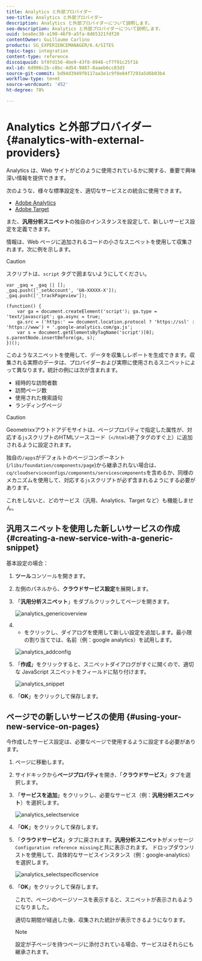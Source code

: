 ```yaml
---
title: Analytics と外部プロバイダー
seo-title: Analytics と外部プロバイダー
description: Analytics と外部プロバイダーについて説明します。
seo-description: Analytics と外部プロバイダーについて説明します。
uuid: bea8ec38-a190-46f9-a5fa-8d65321fdf20
contentOwner: Guillaume Carlino
products: SG_EXPERIENCEMANAGER/6.4/SITES
topic-tags: integration
content-type: reference
discoiquuid: bf8fd156-4be9-43f8-8948-cf7f91c25f1b
exl-id: 6d906c2b-c8bc-4d54-9887-8aaeb6cc83d3
source-git-commit: bd94d3949f0117aa3e1c9f0e84f7293a5d6b03b4
workflow-type: tm+mt
source-wordcount: '452'
ht-degree: 78%

---
```


# Analytics と外部プロバイダー{#analytics-with-external-providers}

Analytics は、Web サイトがどのように使用されているかに関する、重要で興味深い情報を提供できます。

次のような、様々な標準設定を、適切なサービスとの統合に使用できます。

* [Adobe Analytics](/help/sites-administering/adobeanalytics.md)
* [Adobe Target](/help/sites-administering/target.md)

また、**汎用分析スニペット**&#x200B;の独自のインスタンスを設定して、新しいサービス設定を定義できます。

情報は、Web ページに追加されるコードの小さなスニペットを使用して収集されます。次に例を示します。

>[!CAUTION]
>
>スクリプトは、`script` タグで囲まないようにしてください。

```
var _gaq = _gaq || [];
_gaq.push(['_setAccount', 'UA-XXXXX-X']);
_gaq.push(['_trackPageview']);

(function() {
    var ga = document.createElement('script'); ga.type = 'text/javascript'; ga.async = true;
    ga.src = ('https:' == document.location.protocol ? 'https://ssl' : 'https://www') + '.google-analytics.com/ga.js';
    var s = document.getElementsByTagName('script')[0]; s.parentNode.insertBefore(ga, s);
})();
```

このようなスニペットを使用して、データを収集しレポートを生成できます。収集される実際のデータは、プロバイダーおよび実際に使用されるスニペットによって異なります。統計の例には次が含まれます。

* 経時的な訪問者数
* 訪問ページ数
* 使用された検索語句
* ランディングページ

>[!CAUTION]
>
>Geometrixxアウトドアデモサイトは、ページプロパティで指定した属性が、対応する`js`スクリプトのHTMLソースコード（`</html>`終了タグのすぐ上）に追加されるように設定されます。
>
>
>独自の`/apps`がデフォルトのページコンポーネント(`/libs/foundation/components/page`)から継承されない場合は、`cq/cloudserviceconfigs/components/servicescomponents`を含めるか、同様のメカニズムを使用して、対応する`js`スクリプトが必ず含まれるようにする必要があります。
>
>
>これをしないと、どのサービス（汎用、Analytics、Target など）も機能しません。

## 汎用スニペットを使用した新しいサービスの作成 {#creating-a-new-service-with-a-generic-snippet}

基本設定の場合：

1. **ツール**&#x200B;コンソールを開きます。

1. 左側のパネルから、**クラウドサービス設定**&#x200B;を展開します。

1. 「**汎用分析スニペット**」をダブルクリックしてページを開きます。

   ![analytics_genericoverview](assets/analytics_genericoverview.png)

1. + をクリックし、ダイアログを使用して新しい設定を追加します。最小限の割り当てでは、名前（例：google analytics）を試用します。

   ![analytics_addconfig](assets/analytics_addconfig.png)

1. 「**作成**」をクリックすると、スニペットダイアログがすぐに開くので、適切な JavaScript スニペットをフィールドに貼り付けます。

   ![analytics_snippet](assets/analytics_snippet.png)

1. 「**OK**」をクリックして保存します。

## ページでの新しいサービスの使用 {#using-your-new-service-on-pages}

今作成したサービス設定は、必要なページで使用するように設定する必要があります。

1. ページに移動します。

1. サイドキックから&#x200B;**ページプロパティ**&#x200B;を開き、「**クラウドサービス**」タブを選択します。

1. 「**サービスを追加**」をクリックし、必要なサービス（例：**汎用分析スニペット**）を選択します。

   ![analytics_selectservice](assets/analytics_selectservice.png)

1. 「**OK**」をクリックして保存します。

1. 「**クラウドサービス**」タブに戻されます。**汎用分析スニペット**&#x200B;がメッセージ`Configuration reference missing`と共に表示されます。 ドロップダウンリストを使用して、具体的なサービスインスタンス（例：google-analytics）を選択します。

   ![analytics_selectspecificservice](assets/analytics_selectspecificservice.png)

1. 「**OK**」をクリックして保存します。

   これで、ページのページソースを表示すると、スニペットが表示されるようになりました。

   適切な期間が経過した後、収集された統計が表示できるようになります。

   >[!NOTE]
   >
   >設定が子ページを持つページに添付されている場合、サービスはそれらにも継承されます。
